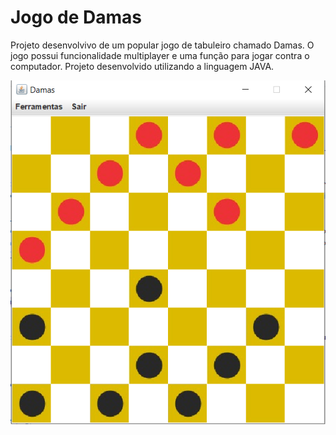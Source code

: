 # Jogo de Damas

Projeto desenvolvivo de um popular jogo de tabuleiro chamado Damas.
O jogo possui funcionalidade multiplayer e uma função para jogar contra o computador. Projeto desenvolvido utilizando a linguagem JAVA.

![](./Damas.PNG)
